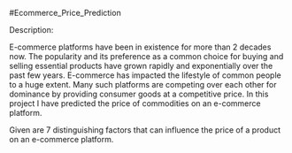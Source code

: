 #Ecommerce_Price_Prediction

Description:

E-commerce platforms have been in existence for more than 2 decades now. The popularity and its preference as a common choice for buying and selling essential products have grown rapidly and exponentially over the past few years. E-commerce has impacted the lifestyle of common people to a huge extent. Many such platforms are competing over each other for dominance by providing consumer goods at a competitive price. In this project I have predicted the price of commodities on an e-commerce platform.

Given are 7 distinguishing factors that can influence the price of a product on an e-commerce platform. 
